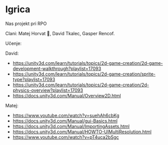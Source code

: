 # Igrica
Nas projekt pri RPO

Clani:
Matej Horvat :crown:,
David Tkalec,
Gasper Rencof.


Učenje:

David: 
  - https://unity3d.com/learn/tutorials/topics/2d-game-creation/2d-game-development-walkthrough?playlist=17093
  - https://unity3d.com/learn/tutorials/topics/2d-game-creation/sprite-type?playlist=17093
  - https://unity3d.com/learn/tutorials/topics/2d-game-creation/2d-physics-overview?playlist=17093
  - https://docs.unity3d.com/Manual/Overview2D.html

Matej:
  - https://www.youtube.com/watch?v=suehAh6cbKg
  - https://docs.unity3d.com/Manual/gui-Basics.html
  - https://docs.unity3d.com/Manual/ImportingAssets.html
  - https://docs.unity3d.com/Manual/HOWTO-UIMultiResolution.html
  - https://www.youtube.com/watch?v=pT4uca2bSgc
